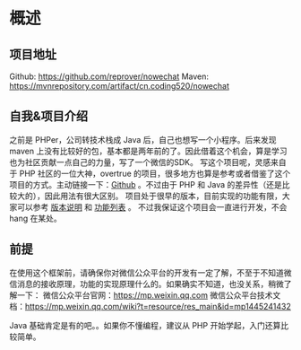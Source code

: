 # 概述

## 项目地址
Github: https://github.com/reprover/nowechat
Maven: https://mvnrepository.com/artifact/cn.coding520/nowechat

## 自我&项目介绍
之前是 PHPer，公司转技术栈成 Java 后，自己也想写一个小程序。后来发现  maven 上没有比较好的包，基本都是两年前的了。因此借着这个机会，算是学习也为社区贡献一点自己的力量，写了一个微信的SDK。
写这个项目呢，灵感来自于 PHP 社区的一位大神，overtrue 的项目，很多地方也算是参考或者借鉴了这个项目的方式。主动链接一下：[Github](https://github.com/overtrue/wechat) 。不过由于 PHP 和 Java 的差异性（还是比较大的），因此用法有很大区别。
项目处于很早的版本，目前实现的功能有限，大家可以参考 [版本说明](VERSION.md) 和 [功能列表](ABILITY.md) 。
不过我保证这个项目会一直进行开发，不会 hang 在某处。

## 前提
在使用这个框架前，请确保你对微信公众平台的开发有一定了解，不至于不知道微信消息的接收原理，功能的实现原理什么的。如果确实不知道，也没关系，稍微了解一下：
微信公众平台官网：https://mp.weixin.qq.com
微信公众平台技术文档：https://mp.weixin.qq.com/wiki?t=resource/res_main&id=mp1445241432

Java 基础肯定是有的吧。。如果你不懂编程，建议从 PHP 开始学起，入门还算比较简单。

